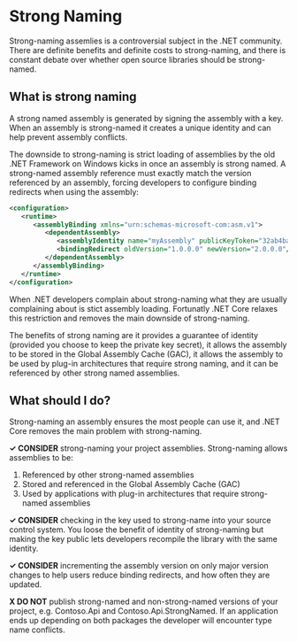 # Strong Naming

Strong-naming assemlies is a controversial subject in the .NET community. There are definite benefits and definite costs to strong-naming, and there is constant debate over whether open source libraries should be strong-named.

## What is strong naming

A strong named assembly is generated by signing the assembly with a key. When an assembly is strong-named it creates a unique identity and can help prevent assembly conflicts.

The downside to strong-naming is strict loading of assemblies by the old .NET Framework on Windows kicks in once an assembly is strong named. A strong-named assembly reference must exactly match the version referenced by an assembly, forcing developers to configure binding redirects when using the assembly:

```xml
<configuration>
   <runtime>
      <assemblyBinding xmlns="urn:schemas-microsoft-com:asm.v1">
         <dependentAssembly>
            <assemblyIdentity name="myAssembly" publicKeyToken="32ab4ba45e0a69a1" culture="neutral" />
            <bindingRedirect oldVersion="1.0.0.0" newVersion="2.0.0.0"/>
         </dependentAssembly>
      </assemblyBinding>
   </runtime>
</configuration>
```

When .NET developers complain about strong-naming what they are usually complaining about is stict assembly loading. Fortunatly .NET Core relaxes this restriction and removes the main downside of strong-naming.

The benefits of strong naming are it provides a guarantee of identity (provided you choose to keep the private key secret), it allows the assembly to be stored in the Global Assembly Cache (GAC), it allows the assembly to be used by plug-in architectures that require strong naming, and it can be referenced by other strong named assemblies.

## What should I do?

Strong-naming an assembly ensures the most people can use it, and .NET Core removes the main problem with strong-naming.

**✓ CONSIDER** strong-naming your project assemblies. Strong-naming allows assemblies to be:

  1. Referenced by other strong-named assemblies
  2. Stored and referenced in the Global Assembly Cache (GAC)
  3. Used by applications with plug-in architectures that require strong-named assemblies

**✓ CONSIDER** checking in the key used to strong-name into your source control system. You loose the benefit of identity of strong-naming but making the key public lets developers recompile the library with the same identity.

**✓ CONSIDER** incrementing the assembly version on only major version changes to help users reduce binding redirects, and how often they are updated.

**X DO NOT** publish strong-named and non-strong-named versions of your project, e.g. Contoso.Api and Contoso.Api.StrongNamed. If an application ends up depending on both packages the developer will encounter type name conflicts.